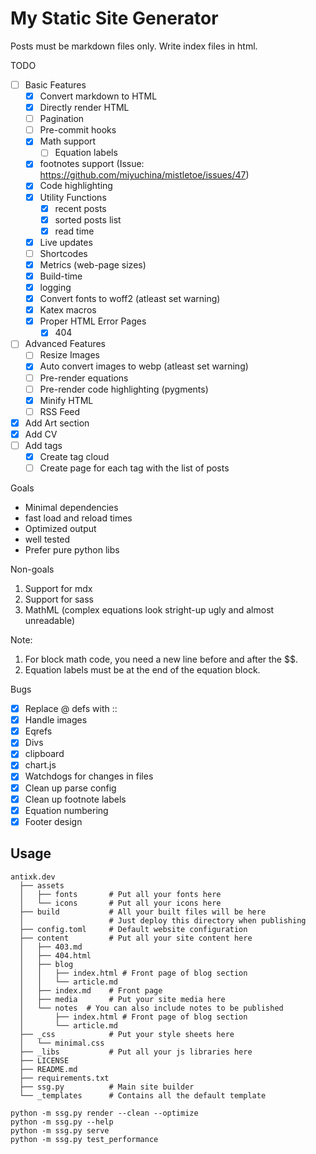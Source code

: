# My Static Site Generator

Posts must be markdown files only. Write index files in html.

TODO
- [ ] Basic Features
  - [x] Convert markdown to HTML
  - [x] Directly render HTML
  - [ ] Pagination
  - [ ] Pre-commit hooks
  - [x] Math support
    - [ ] Equation labels
  - [x] footnotes support (Issue: https://github.com/miyuchina/mistletoe/issues/47)
  - [x] Code highlighting
  - [x] Utility Functions
    - [x] recent posts
    - [x] sorted posts list
    - [x] read time
  - [x] Live updates
  - [ ] Shortcodes
  - [x] Metrics (web-page sizes)
  - [x] Build-time
  - [x] logging
  - [x] Convert fonts to woff2 (atleast set warning)
  - [x] Katex macros
  - [x] Proper HTML Error Pages
    - [x] 404
- [ ] Advanced Features
  - [ ] Resize Images
  - [x] Auto convert images to webp (atleast set warning)
  - [ ] Pre-render equations
  - [ ] Pre-render code highlighting (pygments)
  - [x] Minify HTML
  - [ ] RSS Feed
- [x] Add Art section
- [x] Add CV
- [ ] Add tags
  - [x] Create tag cloud
  - [ ] Create page for each tag with the list of posts

Goals
- Minimal dependencies
- fast load and reload times
- Optimized output
- well tested
- Prefer pure python libs
  
Non-goals
1. Support for mdx
2. Support for sass
3. MathML (complex equations look stright-up ugly and almost unreadable)

Note:
1. For block math code, you need a new line before and after the $$.
2. Equation labels must be at the end of the equation block.

Bugs
- [x] Replace @ defs with ::
- [x] Handle images
- [x] Eqrefs
- [x] Divs
- [x] clipboard
- [x] chart.js
- [x] Watchdogs for changes in files
- [x] Clean up parse config
- [x] Clean up footnote labels
- [x] Equation numbering
- [x] Footer design
 
## Usage

```
antixk.dev
  ├── assets
  │   ├── fonts       # Put all your fonts here
  │   └── icons       # Put all your icons here
  ├── build           # All your built files will be here
  │                   # Just deploy this directory when publishing
  ├── config.toml     # Default website configuration
  ├── content         # Put all your site content here
  │   ├── 403.md
  │   ├── 404.html
  │   ├── blog
  │   │   ├── index.html # Front page of blog section
  │   │   └── article.md
  │   ├── index.md    # Front page
  │   ├── media       # Put your site media here     
  │   └── notes  # You can also include notes to be published
  │       ├── index.html # Front page of blog section
  │       └── article.md
  ├── _css            # Put your style sheets here
  │   └── minimal.css
  ├── _libs           # Put all your js libraries here
  ├── LICENSE
  ├── README.md
  ├── requirements.txt
  ├── ssg.py          # Main site builder
  └── _templates      # Contains all the default template
```

```
python -m ssg.py render --clean --optimize
python -m ssg.py --help
python -m ssg.py serve
python -m ssg.py test_performance
```
